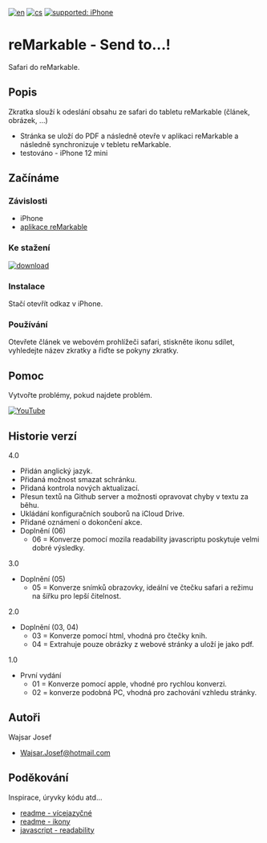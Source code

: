 [![en](https://img.shields.io/badge/lang-en-red.svg)](https://github.com/PepikVaio/reMarkable_Send_to.../tree/main)
[![cs](https://img.shields.io/badge/lang-cs-springgreen.svg)](https://github.com/PepikVaio/reMarkable_Send_to.../blob/main/.language_cs/README_cs.md)
[![supported: iPhone](https://img.shields.io/badge/iPhone-supported-blueviolet)](https://www.apple.com/cz/iphone/)



# reMarkable - Send to...!
Safari do reMarkable.

## Popis
Zkratka slouží k odeslání obsahu ze safari do tabletu reMarkable (článek, obrázek, …)
* Stránka se uloží do PDF a následně otevře v aplikaci reMarkable a následně synchronizuje v tebletu reMarkable.
* testováno - iPhone 12 mini

## Začínáme

### Závislosti
* iPhone
* [aplikace reMarkable](https://apps.apple.com/cz/app/remarkable-mobile/id1274957816?l=cs)


### Ke stažení
[![download](https://img.shields.io/badge/download-latest_release-slategray)](https://www.icloud.com/shortcuts/8a8eb6c89ab34f7eb12ad012e8264c50)

### Instalace
Stačí otevřít odkaz v iPhone.

### Používání
Otevřete článek ve webovém prohlížeči safari, stiskněte ikonu sdílet, vyhledejte název zkratky a řiďte se pokyny zkratky.


## Pomoc
Vytvořte problémy, pokud najdete problém.

[![YouTube](https://img.shields.io/badge/video-YouTube-red)]()

## Historie verzí
4.0
* Přidán anglický jazyk.
* Přidaná možnost smazat schránku.
* Přidaná kontrola nových aktualizací.
* Přesun textů na Github server a možnosti opravovat chyby v textu za běhu.
* Ukládání konfiguračních souborů na iCloud Drive.
* Přidané oznámení o dokončení akce.
* Doplnění (06)
  * 06 = Konverze pomocí mozila readability javascriptu poskytuje velmi dobré výsledky.

3.0
* Doplnění (05)
  * 05 = Konverze snímků obrazovky, ideální ve čtečku safari a režimu na šířku pro lepší čitelnost.

2.0
* Doplnění (03, 04)
  * 03 = Konverze pomocí html, vhodná pro čtečky knih.
  * 04 = Extrahuje pouze obrázky z webové stránky a uloží je jako pdf.

1.0
* První vydání
  * 01 = Konverze pomocí apple, vhodné pro rychlou konverzi.
  * 02 = konverze podobná PC, vhodná pro zachování vzhledu stránky.


## Autoři
Wajsar Josef
* Wajsar.Josef@hotmail.com

## Poděkování
Inspirace, úryvky kódu atd...
* [readme - vícejazyčné](https://github.com/jonatasemidio/multilanguage-readme-pattern)
* [readme - ikony](https://shields.io/)
* [javascript - readability](https://github.com/mozilla/readability)
